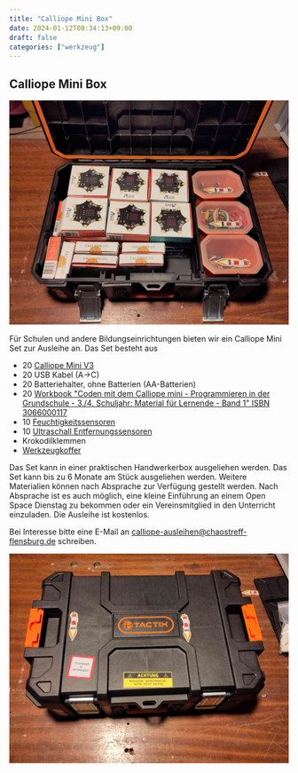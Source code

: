 ```yaml
---
title: "Calliope Mini Box"
date: 2024-01-12T00:34:13+09:00
draft: false
categories: ["werkzeug"]
---
```


## Calliope Mini Box

![Offene Calliope Mini Box](/werkzeug/20er_calliope_mini_set_offen_low.jpg)

Für Schulen und andere Bildungseinrichtungen bieten wir ein Calliope Mini Set zur Ausleihe an.
Das Set besteht aus

* 20 [Calliope Mini V3](https://calliope.cc/calliope-mini/calliope-mini-3)
* 20 USB Kabel (A->C)
* 20 Batteriehalter, ohne Batterien (AA-Batterien)
* 20 [Workbook "Coden mit dem Calliope mini - Programmieren in der Grundschule - 3./4. Schuljahr: Material für Lernende - Band 1" ISBN 3066000117](https://www.cornelsen.de/produkte/coden-mit-dem-calliope-mini-material-fuer-lernende-band-1-3-4-schuljahr-9783066000115)
* 10 [Feuchtigkeitssensoren](https://shop.calliope.cc/products/sensorbox-erganzung-zum-klassensatz-sek-1)
* 10 [Ultraschall Entfernungssensoren](https://shop.calliope.cc/products/sensorbox-erganzung-zum-klassensatz-sek-1)
* Krokodilklemmen
* [Werkzeugkoffer](https://heigart.de/werkstatteinrichtung/boxen-und-koffer/werkzeugkoffer/tactix-hd-modular-system/395/tactix-hd-storage-system-techniker-werkzeugkoffer)

Das Set kann in einer praktischen Handwerkerbox ausgeliehen werden. Das Set kann bis zu 6 Monate am Stück ausgeliehen werden. Weitere Materialien können nach Absprache zur Verfügung gestellt werden. Nach Absprache ist es auch möglich, eine kleine Einführung an einem Open Space Dienstag zu bekommen oder ein Vereinsmitglied in den Unterricht einzuladen. Die Ausleihe ist kostenlos.

Bei Interesse bitte eine E-Mail an calliope-ausleihen@chaostreff-flensburg.de schreiben.

![Geschlossene Calliope Mini Box](/werkzeug/20er_calliope_mini_set_geschlossen_low.jpg)
